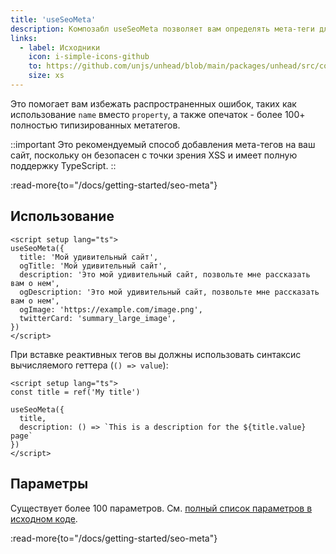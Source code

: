 ```yaml
---
title: 'useSeoMeta'
description: Композабл useSeoMeta позволяет вам определять мета-теги для SEO вашего сайта в виде плоского объекта с полной поддержкой TypeScript.
links:
  - label: Исходники
    icon: i-simple-icons-github
    to: https://github.com/unjs/unhead/blob/main/packages/unhead/src/composables/useSeoMeta.ts
    size: xs
---
```


Это помогает вам избежать распространенных ошибок, таких как использование `name` вместо `property`, а также опечаток - более 100+ полностью типизированных метатегов.

::important
Это рекомендуемый способ добавления мета-тегов на ваш сайт, поскольку он безопасен с точки зрения XSS и имеет полную поддержку TypeScript.
::

:read-more{to="/docs/getting-started/seo-meta"}

## Использование

```vue [app.vue]
<script setup lang="ts">
useSeoMeta({
  title: 'Мой удивительный сайт',
  ogTitle: 'Мой удивительный сайт',
  description: 'Это мой удивительный сайт, позвольте мне рассказать вам о нем',
  ogDescription: 'Это мой удивительный сайт, позвольте мне рассказать вам о нем',
  ogImage: 'https://example.com/image.png',
  twitterCard: 'summary_large_image',
})
</script>
```

При вставке реактивных тегов вы должны использовать синтаксис вычисляемого геттера (`() => value`):

```vue [app.vue]
<script setup lang="ts">
const title = ref('My title')

useSeoMeta({
  title,
  description: () => `This is a description for the ${title.value} page`
})
</script>
```

## Параметры

Существует более 100 параметров. См. [полный список параметров в исходном коде](https://github.com/harlan-zw/zhead/blob/main/packages/zhead/src/metaFlat.ts#L1035).

:read-more{to="/docs/getting-started/seo-meta"}
